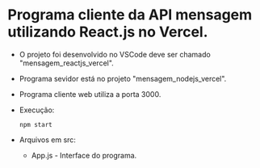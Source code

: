 # Programa cliente da API mensagem utilizando React.js no Vercel.

- O projeto foi desenvolvido no VSCode deve ser chamado "mensagem_reactjs_vercel".
- Programa sevidor está no projeto "mensagem_nodejs_vercel".
- Programa cliente web utiliza a porta 3000.

- Execução:    
   <pre><code>npm start</code></pre>

- Arquivos em src:
   - App.js - Interface do programa.